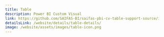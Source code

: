 ```yaml
---
title: Table
description: Power BI Custom Visual
link: https://github.com/SAIFAS-BI/saifas-pbi-cv-table-support-source/issues
detailsLink: /website/details/table-details/
image: /website/assets/images/table-icon.png
---
```

